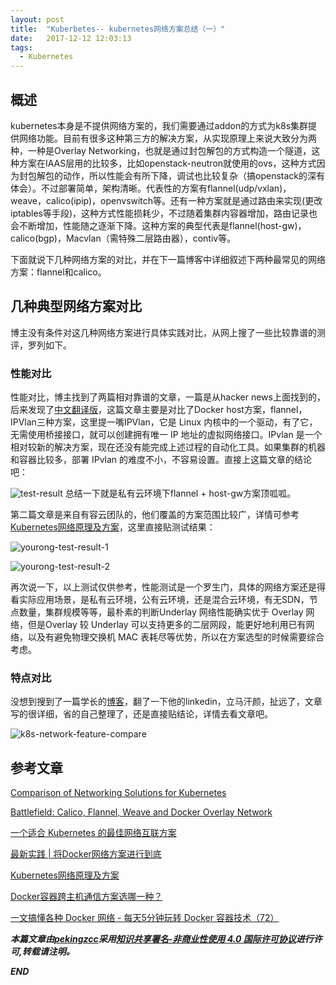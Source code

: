 ```yaml
---
layout: post
title:  "Kuberbetes-- kubernetes网络方案总结（一）"
date:   2017-12-12 12:03:13
tags: 
  - Kubernetes
---
```



## 概述

kubernetes本身是不提供网络方案的，我们需要通过addon的方式为k8s集群提供网络功能。目前有很多这种第三方的解决方案，从实现原理上来说大致分为两种，一种是Overlay Networking，也就是通过封包解包的方式构造一个隧道，这种方案在IAAS层用的比较多，比如openstack-neutron就使用的ovs，这种方式因为封包解包的动作，所以性能会有所下降，调试也比较复杂（搞openstack的深有体会）。不过部署简单，架构清晰。代表性的方案有flannel(udp/vxlan)，weave，calico(ipip)，openvswitch等。还有一种方案就是通过路由来实现(更改iptables等手段)，这种方式性能损耗少，不过随着集群内容器增加，路由记录也会不断增加，性能随之逐渐下降。这种方案的典型代表是flannel(host-gw)，calico(bgp)，Macvlan（需特殊二层路由器），contiv等。

下面就说下几种网络方案的对比，并在下一篇博客中详细叙述下两种最常见的网络方案：flannel和calico。

## 几种典型网络方案对比

博主没有条件对这几种网络方案进行具体实践对比，从网上搜了一些比较靠谱的测评，罗列如下。

### 性能对比

性能对比，博主找到了两篇相对靠谱的文章，一篇是从hacker news上面找到的，后来发现了[中文翻译版](http://dockone.io/article/1115)，这篇文章主要是对比了Docker host方案，flannel，IPVlan三种方案，这里提一嘴IPVlan，它是 Linux 内核中的一个驱动，有了它，无需使用桥接接口，就可以创建拥有唯一 IP 地址的虚拟网络接口。IPvlan 是一个相对较新的解决方案，现在还没有能完成上述过程的自动化工具。如果集群的机器和容器比较多，部署 IPvlan 的难度不小，不容易设置。直接上这篇文章的结论吧：

![test-result](http://7xrnwq.com1.z0.glb.clouddn.com/2017121-test-result.jpg)
总结一下就是私有云环境下flannel + host-gw方案顶呱呱。

第二篇文章是来自有容云团队的，他们覆盖的方案范围比较广，详情可参考[Kubernetes网络原理及方案](http://www.youruncloud.com/blog/131.html)，这里直接贴测试结果：

![yourong-test-result-1](http://7xrnwq.com1.z0.glb.clouddn.com/20171211-test-result-you-1.jpg)

![yourong-test-result-2](http://7xrnwq.com1.z0.glb.clouddn.com/20171211-test-result-you-2.jpg)

再次说一下，以上测试仅供参考，性能测试是一个罗生门，具体的网络方案还是得看实际应用场景，是私有云环境，公有云环境，还是混合云环境，有无SDN，节点数量，集群规模等等，最朴素的判断Underlay 网络性能确实优于 Overlay 网络，但是Overlay 较 Underlay 可以支持更多的二层网段，能更好地利用已有网络，以及有避免物理交换机 MAC 表耗尽等优势，所以在方案选型的时候需要综合考虑。


### 特点对比

没想到搜到了一篇学长的[博客](http://chunqi.li/2015/11/15/Battlefield-Calico-Flannel-Weave-and-Docker-Overlay-Network/#Conclusion)，翻了一下他的linkedin，立马汗颜，扯远了，文章写的很详细，省的自己整理了，还是直接贴结论，详情去看文章吧。

![k8s-network-feature-compare](http://7xrnwq.com1.z0.glb.clouddn.com/20171211-feature-comparation.jpg)


## 参考文章


[Comparison of Networking Solutions for Kubernetes](http://machinezone.github.io/research/networking-solutions-for-kubernetes/)

[Battlefield: Calico, Flannel, Weave and Docker Overlay Network](http://chunqi.li/2015/11/15/Battlefield-Calico-Flannel-Weave-and-Docker-Overlay-Network/)

[一个适合 Kubernetes 的最佳网络互联方案](http://dockone.io/article/1115)

[最新实践 | 将Docker网络方案进行到底](http://blog.shurenyun.com/shurenyun-docker-133/)

[Kubernetes网络原理及方案](http://www.youruncloud.com/blog/131.html)

[Docker容器跨主机通信方案选哪一种？](https://www.zhihu.com/question/49245479)

[一文搞懂各种 Docker 网络 - 每天5分钟玩转 Docker 容器技术（72）](http://www.cnblogs.com/CloudMan6/p/7587532.html)

***本篇文章由[pekingzcc](https://zhangchenchen.github.io/)采用[知识共享署名-非商业性使用 4.0 国际许可协议](https://creativecommons.org/licenses/by-nc-sa/4.0/)进行许可,转载请注明。***


 ***END***